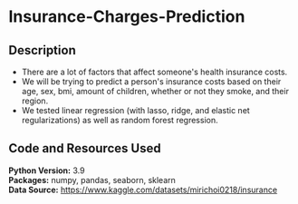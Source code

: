 # Insurance-Charges-Prediction

## Description

- There are a lot of factors that affect someone's health insurance costs.
- We will be trying to predict a person's insurance costs based on their age, sex, bmi, amount of children, whether or not they smoke, and their region.
- We tested linear regression (with lasso, ridge, and elastic net regularizations) as well as random forest regression. 


## Code and Resources Used
**Python Version:** 3.9 <br> 
**Packages:** numpy, pandas, seaborn, sklearn <br>
**Data Source:** https://www.kaggle.com/datasets/mirichoi0218/insurance
